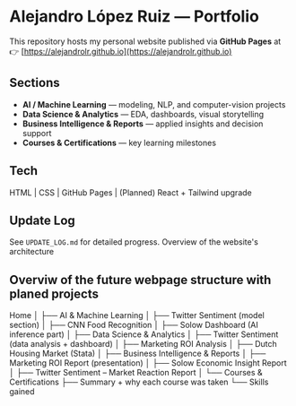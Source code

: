 # Alejandro López Ruiz — Portfolio

This repository hosts my personal website published via **GitHub Pages** at  
👉 [https://alejandrolr.github.io](https://alejandrolr.github.io)

## Sections
- **AI / Machine Learning** — modeling, NLP, and computer-vision projects  
- **Data Science & Analytics** — EDA, dashboards, visual storytelling  
- **Business Intelligence & Reports** — applied insights and decision support  
- **Courses & Certifications** — key learning milestones

## Tech
HTML | CSS | GitHub Pages | (Planned) React + Tailwind upgrade

## Update Log
See `UPDATE_LOG.md` for detailed progress.
Overview of the website's architecture

## Overviw of the future webpage structure with planed projects

Home
│
├── AI & Machine Learning
│   ├── Twitter Sentiment (model section)
│   ├── CNN Food Recognition
│   ├── Solow Dashboard (AI inference part)
│
├── Data Science & Analytics
│   ├── Twitter Sentiment (data analysis + dashboard)
│   ├── Marketing ROI Analysis
│   ├── Dutch Housing Market (Stata)
│
├── Business Intelligence & Reports
│   ├── Marketing ROI Report (presentation)
│   ├── Solow Economic Insight Report
│   ├── Twitter Sentiment – Market Reaction Report
│
└── Courses & Certifications
    ├── Summary + why each course was taken
    └── Skills gained